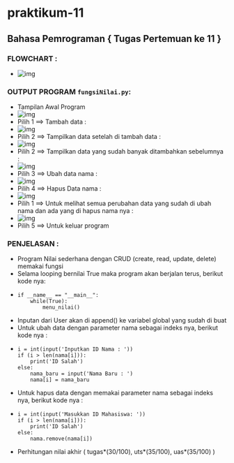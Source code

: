 # praktikum-11
## Bahasa Pemrograman { Tugas Pertemuan ke 11 }

### FLOWCHART :
  - ![img](https://github.com/raissaputra/praktikum-11/blob/main/assets/flowchart.png)
  
### OUTPUT PROGRAM `fungsiNilai.py`:
  - Tampilan Awal Program
  - ![img](https://github.com/raissaputra/praktikum-11/blob/main/assets/awalMenu.png)
  - Pilih 1 ==> Tambah data :
  - ![img](https://github.com/raissaputra/praktikum-11/blob/main/assets/tambahData.png)
  - Pilih 2 ==> Tampilkan data setelah di tambah data :
  - ![img](https://github.com/raissaputra/praktikum-11/blob/main/assets/tampilkanData.png)
  - Pilih 2 ==> Tampilkan data yang sudah banyak ditambahkan sebelumnya :
  - ![img](https://github.com/raissaputra/praktikum-11/blob/main/assets/tampilBykDt.png)
  - Pilih 3 ==> Ubah data nama :
  - ![img](https://github.com/raissaputra/praktikum-11/blob/main/assets/ubahNama.png)
  - Pilih 4 ==> Hapus Data nama :
  - ![img](https://github.com/raissaputra/praktikum-11/blob/main/assets/hapusNama.png)
  - Pilih 1 ==> Untuk melihat semua perubahan data yang sudah di ubah nama dan ada yang di hapus nama nya :
  - ![img](https://github.com/raissaputra/praktikum-11/blob/main/assets/tampilAfterUbahHapus.png)
  - Pilih 5 ==> Untuk keluar program

### PENJELASAN :
  - Program Nilai sederhana dengan CRUD (create, read, update, delete) memakai fungsi
  - Selama looping bernilai True maka program akan berjalan terus, berikut kode nya:
  - ```
    if __name__ == "__main__":
        while(True):
            menu_nilai()
    ```
  - Inputan dari User akan di append() ke variabel global yang sudah di buat
  - Untuk ubah data dengan parameter nama sebagai indeks nya, berikut kode nya :
  - ```
    i = int(input('Inputkan ID Nama : '))
    if (i > len(nama[i])):
        print('ID Salah')
    else:
        nama_baru = input('Nama Baru : ')
        nama[i] = nama_baru
    ```
  - Untuk hapus data dengan memakai parameter nama sebagai indeks nya, berikut kode nya :
  - ```
    i = int(input('Masukkan ID Mahasiswa: '))
    if (i > len(nama[i])):
        print('ID Salah')
    else:
        nama.remove(nama[i])
    ```
  - Perhitungan nilai akhir ( tugas*(30/100), uts*(35/100), uas*(35/100) )
